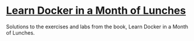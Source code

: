 # [Learn Docker in a Month of Lunches](https://www.manning.com/books/learn-docker-in-a-month-of-lunches)

Solutions to the exercises and labs from the book, Learn Docker in a Month of Lunches.
